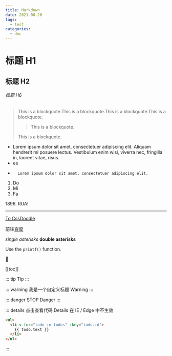 ```yaml
---
title: Markdown
date: 2021-08-26
tags:
  - test
categories:
  - doc
---
```


# 标题 H1

## 标题 H2

###### 标题 H6

> This is a blockquote.This is a blockquote.This is a blockquote.This is a blockquote.
>
> > This is a blockquote.
>
> This is a blockquote.

- Lorem ipsum dolor sit amet, consectetuer adipiscing elit.
  Aliquam hendrerit mi posuere lectus. Vestibulum enim wisi,
  viverra nec, fringilla in, laoreet vitae, risus.
- ee
-       Lorem ipsum dolor sit amet, consectetuer adipiscing elit.

1.  Do
2.  Mi
3.  Fa

1896\. RUA!

---

<!-- ![img](../../public/icon/LatteAndCat.png) -->

[To CssDoodle](/blogs/css/2021/20210826.md)

前往[百度](http://baidu.com)

_single asterisks_
**double asterisks**

Use the `printf()` function.

:unicorn:

[[toc]]

::: tip
Tip
:::

::: warning 我是一个自定义标题
Warning
:::

::: danger STOP
Danger
:::

::: details 点击查看代码
Details 在 IE / Edge 中不生效

```html {2-3,5}
<ul>
  <li v-for="todo in todos" :key="todo.id">
    {{ todo.text }}
  </li>
</ul>
```

:::
